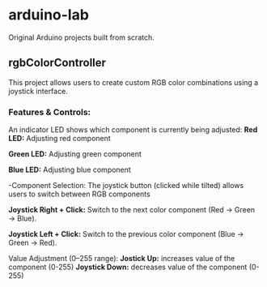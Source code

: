 # arduino-lab
Original Arduino projects built from scratch.

## rgbColorController 
This project allows users to create custom RGB color combinations using a joystick interface.

### Features & Controls:
An indicator LED shows which component is currently being adjusted:
**Red LED:** Adjusting red component


**Green LED:** Adjusting green component


**Blue LED:** Adjusting blue component


-Component Selection: The joystick button (clicked while tilted) allows users to switch between RGB components

**Joystick Right + Click:** Switch to the next color component (Red → Green → Blue).


**Joystick Left + Click:**  Switch to the previous color component (Blue → Green → Red).

Value Adjustment (0–255 range):
**Jostick Up:** increases value of the component (0-255)
**Joystick Down:** decreases value of the component (0-255)


